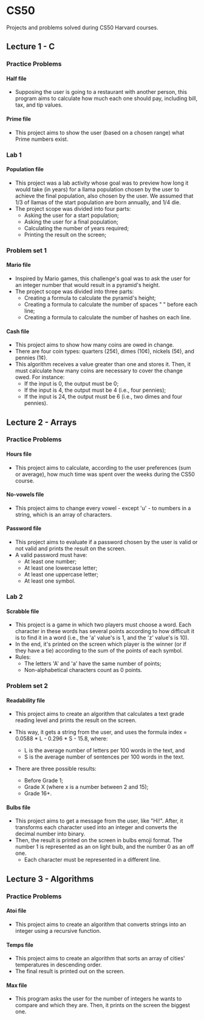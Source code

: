# CS50
Projects and problems solved during CS50 Harvard courses.

## Lecture 1 - C

### Practice Problems

#### Half file
- Supposing the user is going to a restaurant with another person, this program aims to calculate how much each one should pay, including bill, tax, and tip values.

#### Prime file
- This project aims to show the user (based on a chosen range) what Prime numbers exist.

### Lab 1

#### Population file
- This project was a lab activity whose goal was to preview how long it would take (in years) for a llama population chosen by the user to achieve the final population, also chosen by the user. We assumed that 1/3 of llamas of the start population are born annually, and 1/4 die.
- The project scope was divided into four parts:
  * Asking the user for a start population;
  * Asking the user for a final population;
  * Calculating the number of years required;
  * Printing the result on the screen;

### Problem set 1

#### Mario file
- Inspired by Mario games, this challenge's goal was to ask the user for an integer number that would result in a pyramid's height. 
- The project scope was divided into three parts:
  * Creating a formula to calculate the pyramid's height;
  * Creating a formula to calculate the number of spaces " " before each line;
  * Creating a formula to calculate the number of hashes on each line.
 
 #### Cash file
- This project aims to show how many coins are owed in change. 
- There are four coin types: quarters (25¢), dimes (10¢), nickels (5¢), and pennies (1¢). 
- This algorithm receives a value greater than one and stores it. Then, it must calculate how many coins are necessary to cover the change owed. For instance:
  * If the input is 0, the output must be 0;
  * If the input is 4, the output must be 4 (i.e., four pennies);
  * If the input is 24, the output must be 6 (i.e., two dimes and four pennies).

## Lecture 2 - Arrays

### Practice Problems

#### Hours file
- This project aims to calculate, according to the user preferences (sum or average), how much time was spent over the weeks during the CS50 course.

#### No-vowels file
- This project aims to change every vowel - except 'u' - to numbers in a string, which is an array of characters.

#### Password file
- This project aims to evaluate if a password chosen by the user is valid or not valid and prints the result on the screen.
- A valid password must have:
  * At least one number;
  * At least one lowercase letter;
  * At least one uppercase letter;
  * At least one symbol.

 ### Lab 2

 #### Scrabble file
 - This project is a game in which two players must choose a word. Each character in these words has several points according to how difficult it is to find it in a word (i.e., the 'a' value's is 1, and the 'z' value's is 10). 
- In the end, it's printed on the screen which player is the winner (or if they have a tie) according to the sum of the points of each symbol.
- Rules:
  * The letters 'A' and 'a' have the same number of points;
  * Non-alphabetical characters count as 0 points.

### Problem set 2

#### Readability file
- This project aims to create an algorithm that calculates a text grade reading level and prints the result on the screen.
- This way, it gets a string from the user, and uses the formula index = 0.0588 * L - 0.296 * S - 15.8, where:
  * L is the average number of letters per 100 words in the text, and
  * S is the average number of sentences per 100 words in the text.

- There are three possible results:
  * Before Grade 1;
  * Grade X (where x is a number between 2 and 15);
  * Grade 16+.
 
#### Bulbs file
- This project aims to get a message from the user, like "Hi!". After, it transforms each character used into an integer and converts the decimal number into binary.
- Then, the result is printed on the screen in bulbs emoji format. The number 1 is represented as an on light bulb, and the number 0 as an off one.
  * Each character must be represented in a different line.
 
 ## Lecture 3 - Algorithms

 ### Practice Problems

 #### Atoi file
 - This project aims to create an algorithm that converts strings into an integer using a recursive function.

#### Temps file
- This project aims to create an algorithm that sorts an array of cities' temperatures in descending order.
- The final result is printed out on the screen.

#### Max file
- This program asks the user for the number of integers he wants to compare and which they are. Then, it prints on the screen the biggest one.
